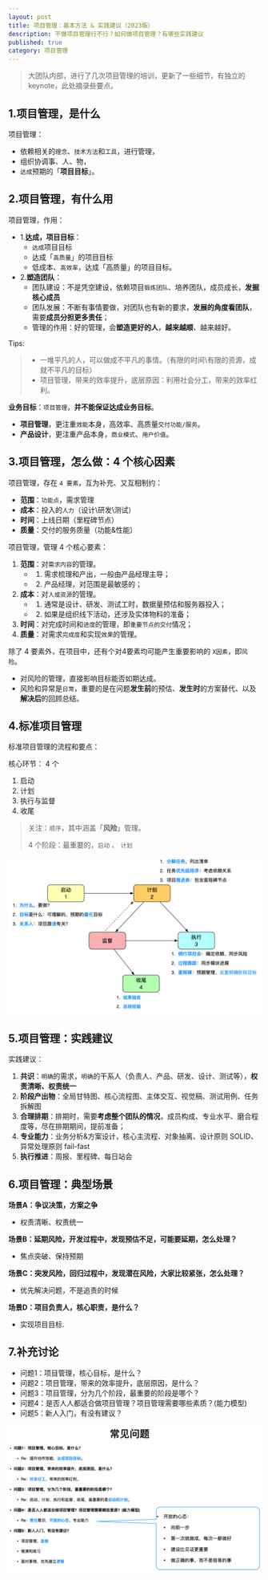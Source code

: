 ```yaml
---
layout: post
title: 项目管理：基本方法 & 实践建议（2023版）
description: 不做项目管理行不行？如何做项目管理？有哪些实践建议
published: true
category: 项目管理
---
```



> 大团队内部，进行了几次项目管理的培训，更新了一些细节，有独立的 keynote，此处摘录些要点。


## 1.项目管理，是什么


项目管理：

* 依赖相关的`理念`、`技术方法`和`工具`，进行管理，
* 组织协调事、人、物，
* `达成`预期的「**项目目标**」。



## 2.项目管理，有什么用


项目管理，作用：

* 1.**达成，项目目标**：
	* `达成`项目目标
	* 达成「`高质量`」的项目目标
	* 低成本、`高效率`，达成「高质量」的项目目标。
* 2.**塑造团队**：
	* 团队建设：不是凭空建设，依赖项目`锻炼团队`、培养团队，成员成长，**发掘核心成员**
	* 团队发展：不断有事情要做，对团队也有新的要求，**发展的角度看团队**，需要**成员分担更多责任**；
	* 管理的作用：好的管理，会**塑造更好的人**，**越来越顺**、越来越好。

Tips: 

> * 一堆平凡的人，可以做成不平凡的事情。（有限的时间\有限的资源，成就不平凡的目标）
> * 项目管理，带来的效率提升，底层原因：利用社会分工，带来的效率红利。


**业务目标**：`项目管理`，**并不能保证达成业务目标**。

* **项目管理**，更注重`效能`本身，高效率、高质量`交付功能/服务`。
* **产品设计**，更注重产品本身，`商业模式`、`用户价值`。






## 3.项目管理，怎么做：4 个核心因素

项目管理，存在 `4 要素`，互为补充、又互相制约：

* **范围**：`功能点`，需求管理
* **成本**：投入的`人力`（设计\研发\测试）
* **时间**：上线日期（里程碑节点）
* **质量**：交付的服务质量（功能&性能）


项目管理，管理 4 个核心要素：

1. **范围**：对`需求内容`的管理。
	* 1. 需求梳理和产出，一般由产品经理主导；
	* 2. 产品经理，对范围是最敏感的；
1. **成本**：对`人或资源`的管理。
	* 1. 通常是设计、研发、测试工时，数据量预估和服务器投入；
	* 2. 如果是组织线下活动，还涉及实体物料的准备；
1. **时间**：对完成时间和`进度`的管理，即`重要节点的交付`情况；
1. **质量**：对需求`完成度`和实现`效果`的管理。


除了 4 要素外，在项目中，还有个对4要素均可能产生重要影响的 `X因素`，即`风险`。

* 对风险的管理，直接影响目标能否如期达成。
* 风险和异常是`日常`，重要的是在问题**发生前**的预估、**发生时**的方案替代、以及**解决后**的回顾总结。



## 4.标准项目管理

标准项目管理的流程和要点：

核心环节： 4 个

1. 启动
1. 计划
1. 执行与监督
1. 收尾

> 关注：`顺序`，其中涵盖「**风险**」管理。
>
>  4 个阶段：最重要的，`启动` 、 `计划`

![](/images/summary-series/project-management-process-2023.jpg)



## 5.项目管理：实践建议


实践建议：

1. **共识**：`明确`的需求，`明确`的干系人（负责人、产品、研发、设计、测试等），**权责清晰、权责统一**
1. **阶段产出物**：全局甘特图、核心流程图、主体交互、视觉稿、测试用例、任务拆解图
1. **合理排期**：排期时，需要**考虑整个团队的情况**，成员构成、专业水平、磨合程度等，尽在排期期间，提前准备；
1. **专业能力**：业务分析&方案设计，核心主流程、对象抽离、设计原则 SOLID、异常处理原则 fail-fast
1. **执行推进**：周报、里程碑、每日站会


## 6.项目管理：典型场景

**场景A：争议决策，方案之争**

* 权责清晰、权责统一


**场景B：延期风险，开发过程中，发现预估不足，可能要延期，怎么处理？**

* 焦点突破、保持预期


**场景C：突发风险，回归过程中，发现潜在风险，大家比较紧张，怎么处理？**

* 优先解决问题，不是追责的时候


**场景D：项目负责人，核心职责，是什么？**

* 实现项目目标.



## 7.补充讨论

* 问题1：项目管理，核心目标，是什么？
* 问题2：项目管理，带来的效率提升，底层原因，是什么？
* 问题3：项目管理，分为几个阶段，最重要的阶段是哪个？
* 问题4：是否人人都适合做项目管理？项目管理需要哪些素质？(能力模型)
* 问题5：新人入门，有没有建议？


![](/images/summary-series/project-management-tips-and-advice.jpg)











[NingG]:    http://ningg.github.io  "NingG"










